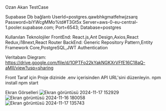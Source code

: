 Ozan Akan TestCase

Supabase Db bağlantı
UserId=postgres.qawbhkgmatfehwjzsarq
Password=biY$Wcg%o8r$MMo%td#T3Gt5x
Server=aws-0-eu-central-1.pooler.supabase.com; Port=6543; Database=postgres

Kullanılan Teknolojiler
FrontEnd:
React.js,Ant Design,Axios,React Redux,i18next,React Router
BackEnd: Generic Repository Pattern,Entity Framework Core,PostgreSQL,JWT Authentication

Veritabanı Diegram:
https://drive.google.com/file/d/1OPTFo22kYakNGKXrVFfE16C18aQ-aMII/view?usp=sharing

Front Taraf için
Proje dizinide .env içerisinden API URL'sini düzenleyin.
npm install
npm start

Ekran Görselleri
![Ekran görüntüsü 2024-11-17 152929](https://github.com/user-attachments/assets/cd95f904-02b5-48a3-b1ee-ae80e9a6bea1)
![Ekran görüntüsü 2024-11-16 180058](https://github.com/user-attachments/assets/8c834dc9-3cd7-412c-ac01-5367a08d6e08)
![Ekran görüntüsü 2024-11-17 135743](https://github.com/user-attachments/assets/82bc6567-51ae-434c-a7b7-88a15549ac7c)

